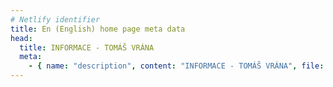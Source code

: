 ```yaml
---
# Netlify identifier
title: En (English) home page meta data
head:
  title: INFORMACE - TOMÁŠ VRÁNA
  meta:
    - { name: "description", content: "INFORMACE - TOMÁŠ VRÁNA", file: "" }
---
```

